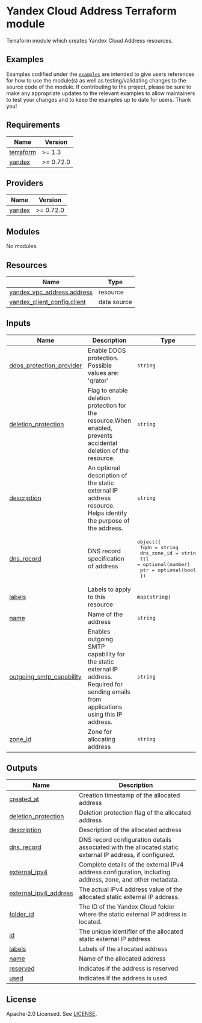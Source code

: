 # Yandex Cloud Address Terraform module

Terraform module which creates Yandex Cloud Address resources.

## Examples

Examples codified under
the [`examples`](https://github.com/terraform-yacloud-modules/terraform-yandex-vpc/tree/main/examples) are intended
to give users references for how to use the module(s) as well as testing/validating changes to the source code of the
module. If contributing to the project, please be sure to make any appropriate updates to the relevant examples to allow
maintainers to test your changes and to keep the examples up to date for users. Thank you!

<!-- BEGIN_TF_DOCS -->
## Requirements

| Name | Version |
|------|---------|
| <a name="requirement_terraform"></a> [terraform](#requirement\_terraform) | >= 1.3 |
| <a name="requirement_yandex"></a> [yandex](#requirement\_yandex) | >= 0.72.0 |

## Providers

| Name | Version |
|------|---------|
| <a name="provider_yandex"></a> [yandex](#provider\_yandex) | >= 0.72.0 |

## Modules

No modules.

## Resources

| Name | Type |
|------|------|
| [yandex_vpc_address.address](https://registry.terraform.io/providers/yandex-cloud/yandex/latest/docs/resources/vpc_address) | resource |
| [yandex_client_config.client](https://registry.terraform.io/providers/yandex-cloud/yandex/latest/docs/data-sources/client_config) | data source |

## Inputs

| Name | Description | Type | Default | Required |
|------|-------------|------|---------|:--------:|
| <a name="input_ddos_protection_provider"></a> [ddos\_protection\_provider](#input\_ddos\_protection\_provider) | Enable DDOS protection. Possible values are: 'qrator' | `string` | `null` | no |
| <a name="input_deletion_protection"></a> [deletion\_protection](#input\_deletion\_protection) | Flag to enable deletion protection for the resource.When enabled, prevents accidental deletion of the resource. | `string` | `null` | no |
| <a name="input_description"></a> [description](#input\_description) | An optional description of the static external IP address resource. Helps identify the purpose of the address. | `string` | `null` | no |
| <a name="input_dns_record"></a> [dns\_record](#input\_dns\_record) | DNS record specification of address | <pre>object({<br/>    fqdn        = string<br/>    dns_zone_id = string<br/>    ttl         = optional(number)<br/>    ptr         = optional(bool)<br/>  })</pre> | `null` | no |
| <a name="input_labels"></a> [labels](#input\_labels) | Labels to apply to this resource | `map(string)` | `{}` | no |
| <a name="input_name"></a> [name](#input\_name) | Name of the address | `string` | n/a | yes |
| <a name="input_outgoing_smtp_capability"></a> [outgoing\_smtp\_capability](#input\_outgoing\_smtp\_capability) | Enables outgoing SMTP capability for the static external IP address. Required for sending emails from applications using this IP address. | `string` | `null` | no |
| <a name="input_zone_id"></a> [zone\_id](#input\_zone\_id) | Zone for allocating address | `string` | `null` | no |

## Outputs

| Name | Description |
|------|-------------|
| <a name="output_created_at"></a> [created\_at](#output\_created\_at) | Creation timestamp of the allocated address |
| <a name="output_deletion_protection"></a> [deletion\_protection](#output\_deletion\_protection) | Deletion protection flag of the allocated address |
| <a name="output_description"></a> [description](#output\_description) | Description of the allocated address |
| <a name="output_dns_record"></a> [dns\_record](#output\_dns\_record) | DNS record configuration details associated with the allocated static external IP address, if configured. |
| <a name="output_external_ipv4"></a> [external\_ipv4](#output\_external\_ipv4) | Complete details of the external IPv4 address configuration, including address, zone, and other metadata. |
| <a name="output_external_ipv4_address"></a> [external\_ipv4\_address](#output\_external\_ipv4\_address) | The actual IPv4 address value of the allocated static external IP address. |
| <a name="output_folder_id"></a> [folder\_id](#output\_folder\_id) | The ID of the Yandex Cloud folder where the static external IP address is located. |
| <a name="output_id"></a> [id](#output\_id) | The unique identifier of the allocated static external IP address |
| <a name="output_labels"></a> [labels](#output\_labels) | Labels of the allocated address |
| <a name="output_name"></a> [name](#output\_name) | Name of the allocated address |
| <a name="output_reserved"></a> [reserved](#output\_reserved) | Indicates if the address is reserved |
| <a name="output_used"></a> [used](#output\_used) | Indicates if the address is used |
<!-- END_TF_DOCS -->

## License

Apache-2.0 Licensed.
See [LICENSE](https://github.com/terraform-yacloud-modules/terraform-yandex-vpc/blob/main/LICENSE).
